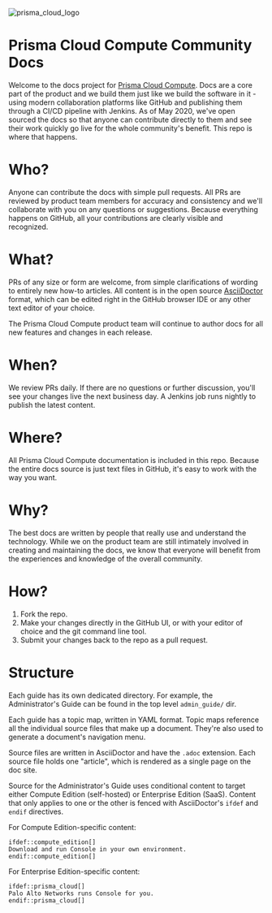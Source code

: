 ![prisma_cloud_logo](https://user-images.githubusercontent.com/6518946/80754514-c7628f80-8af4-11ea-9e28-77b05d05bbaa.jpg)

# Prisma Cloud Compute Community Docs

Welcome to the docs project for [Prisma Cloud Compute](https://www.paloaltonetworks.com/prisma/cloud/compute-security).
Docs are a core part of the product and we build them just like we build the software in it - using modern collaboration platforms like GitHub and publishing them through a CI/CD pipeline with Jenkins.
As of May 2020, we've open sourced the docs so that anyone can contribute directly to them and see their work quickly go live for the whole community's benefit.
This repo is where that happens.

# Who?

Anyone can contribute the docs with simple pull requests.
All PRs are reviewed by product team members for accuracy and consistency and we'll collaborate with you on any questions or suggestions.
Because everything happens on GitHub, all your contributions are clearly visible and recognized.

# What?

PRs of any size or form are welcome, from simple clarifications of wording to entirely new how-to articles.
All content is in the open source [AsciiDoctor](https://asciidoctor.org/) format, which can be edited right in the GitHub browser IDE or any other text editor of your choice.

The Prisma Cloud Compute product team will continue to author docs for all new features and changes in each release.

# When?

We review PRs daily.
If there are no questions or further discussion, you'll see your changes live the next business day.
A Jenkins job runs nightly to publish the latest content.

# Where?

All Prisma Cloud Compute documentation is included in this repo.
Because the entire docs source is just text files in GitHub, it's easy to work with the way you want.

# Why?

The best docs are written by people that really use and understand the technology.  While we on the product team are still intimately involved in creating and maintaining the docs, we know that everyone will benefit from the experiences and knowledge of the overall community.

# How?

1. Fork the repo.
2. Make your changes directly in the GitHub UI, or with your editor of choice and the git command line tool.
3. Submit your changes back to the repo as a pull request.

# Structure

Each guide has its own dedicated directory.
For example, the Administrator's Guide can be found in the top level `admin_guide/` dir.

Each guide has a topic map, written in YAML format.
Topic maps reference all the individual source files that make up a document.
They're also used to generate a document's navigation menu.

Source files are written in AsciiDoctor and have the `.adoc` extension.
Each source file holds one "article", which is rendered as a single page on the doc site.

Source for the Administrator's Guide uses conditional content to target either Compute Edition (self-hosted) or Enterprise Edition (SaaS).
Content that only applies to one or the other is fenced with AsciiDoctor's `ifdef` and `endif` directives.

For Compute Edition-specific content:

```
ifdef::compute_edition[]
Download and run Console in your own environment.
endif::compute_edition[]
```

For Enterprise Edition-specific content:

```
ifdef::prisma_cloud[]
Palo Alto Networks runs Console for you.
endif::prisma_cloud[]
```
